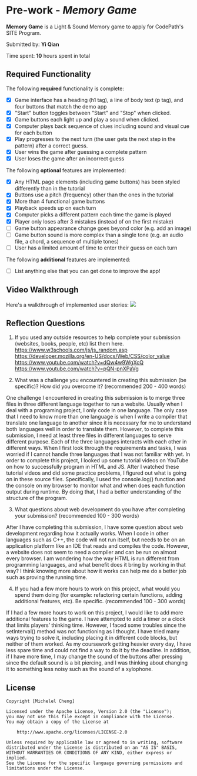 # Pre-work - *Memory Game*

**Memory Game** is a Light & Sound Memory game to apply for CodePath's SITE Program. 

Submitted by: **Yi Qian**

Time spent: **10** hours spent in total

## Required Functionality

The following **required** functionality is complete:

* [X] Game interface has a heading (h1 tag), a line of body text (p tag), and four buttons that match the demo app
* [X] "Start" button toggles between "Start" and "Stop" when clicked. 
* [X] Game buttons each light up and play a sound when clicked. 
* [X] Computer plays back sequence of clues including sound and visual cue for each button
* [X] Play progresses to the next turn (the user gets the next step in the pattern) after a correct guess. 
* [X] User wins the game after guessing a complete pattern
* [X] User loses the game after an incorrect guess

The following **optional** features are implemented:

* [X] Any HTML page elements (including game buttons) has been styled differently than in the tutorial
* [X] Buttons use a pitch (frequency) other than the ones in the tutorial
* [X] More than 4 functional game buttons
* [X] Playback speeds up on each turn
* [X] Computer picks a different pattern each time the game is played
* [X] Player only loses after 3 mistakes (instead of on the first mistake)
* [ ] Game button appearance change goes beyond color (e.g. add an image)
* [ ] Game button sound is more complex than a single tone (e.g. an audio file, a chord, a sequence of multiple tones)
* [ ] User has a limited amount of time to enter their guess on each turn

The following **additional** features are implemented:

- [ ] List anything else that you can get done to improve the app!

## Video Walkthrough

Here's a walkthrough of implemented user stories:
![](https://i.imgur.com/62BSDZF.gif)


## Reflection Questions
1. If you used any outside resources to help complete your submission (websites, books, people, etc) list them here. 
https://www.w3schools.com/js/js_random.asp
https://developer.mozilla.org/en-US/docs/Web/CSS/color_value
https://www.youtube.com/watch?v=dQw4w9WgXcQ
https://www.youtube.com/watch?v=pQN-pnXPaVg

2. What was a challenge you encountered in creating this submission (be specific)? How did you overcome it? (recommended 200 - 400 words) 

  One challenge I encountered in creating this submission is to merge three files in three different language together to run a website. 
Usually when I deal with a programing project, I only code in one language. The only case that I need to know more than one language is 
when I write a compiler that translate one language to another since it is necessary for me to understand both languages well in order to 
translate them. However, to complete this submission, I need at least three files in different languages to serve different purpose. Each 
of the three languages interacts with each other in different ways. When I first look through the requirements and tasks, I was worried if 
I cannot handle three languages that I was not familiar with yet. In order to complete this project, I looked up some tutorial videos on 
YouTube on how to successfully program in HTML and JS. After I watched these tutorial videos and did some practice problems, I figured out 
what is going on in these source files. Specifically, I used the console.log() function and the console on my browser to monitor what and 
when does each function output during runtime. By doing that, I had a better understanding of the structure of the program.

3. What questions about web development do you have after completing your submission? (recommended 100 - 300 words) 

  After I have completing this submission, I have some question about web development regarding how it actually works. When I code in 
  other languages such as C++, the code will not run itself, but needs to be on an application platform like an IDE that reads and compiles 
  the code. However, a website does not seem to need a compiler and can be run on almost every browser. I am wondering how the way HTML is 
  run different from programming languages, and what benefit does it bring by working in that way? I think knowing more about how it works 
  can help me do a better job such as proving the running time.

4. If you had a few more hours to work on this project, what would you spend them doing (for example: refactoring certain functions, adding additional features, etc). Be specific. (recommended 100 - 300 words) 

  If I had a few more hours to work on this project, I would like to add more additional features to the game. I have attempted to add a 
  timer or a clock that limits players’ thinking time. However, I faced some troubles since the setInterval() method was not functioning as 
  I thought. I have tried many ways trying to solve it, including placing it in different code blocks, but neither of them worked. As my 
  coursework getting heavier every day, I have less spare time and could not find a way to do it by the deadline. In addition, if I have more 
  time, I may change the sound of the buttons after pressing since the default sound is a bit piercing, and I was thinking about changing it 
  to something less noisy such as the sound of a xylophone.



## License

    Copyright [Michelel Cheng]

    Licensed under the Apache License, Version 2.0 (the "License");
    you may not use this file except in compliance with the License.
    You may obtain a copy of the License at

        http://www.apache.org/licenses/LICENSE-2.0

    Unless required by applicable law or agreed to in writing, software
    distributed under the License is distributed on an "AS IS" BASIS,
    WITHOUT WARRANTIES OR CONDITIONS OF ANY KIND, either express or implied.
    See the License for the specific language governing permissions and
    limitations under the License.
    
  